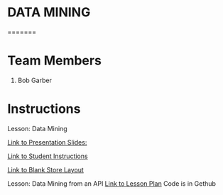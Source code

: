 
# DATA MINING
=======

# Team Members
1. Bob Garber
 

# Instructions
Lesson: Data Mining

[Link to Presentation Slides:](https://docs.google.com/presentation/d/15nWpWcGRIUImwYmCyd8B1hHtwyr1EGVjeTxebaWSWbQ/edit?usp=sharing)

[Link to Student Instructions](https://docs.google.com/document/d/1SS6UciHIuhLwohg-rSF7TF0HJXZYXJ85pI58_3XSaM4/edit?usp=sharing)

[Link to Blank Store Layout](https://docs.google.com/drawings/d/1XUmgwojBZY3g_pzDWBMNhfnbhkLWgSnPJfEpqwV3YdQ/edit?usp=sharing)

Lesson: Data Mining from an API
[Link to Lesson Plan](https://docs.google.com/document/d/1OhAFpZru7Y4lNI13A7Ch51f8ngQbHSLnFOtUnF3eNQ0/edit?usp=sharing)
Code is in Gethub
